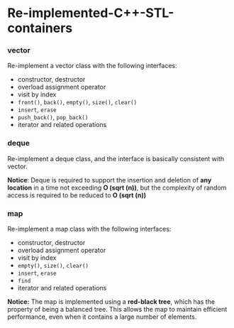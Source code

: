 # Re-implemented-C++-STL-containers

### vector

Re-implement a vector class with the following interfaces:

* constructor, destructor
* overload assignment operator
* visit by index
* `front()`, `back()`, `empty()`, `size()`, `clear()`
* `insert`, `erase`
* `push_back()`, `pop_back()`
* iterator and related operations

### deque

Re-implement a deque class, and the interface is basically consistent with vector.

**Notice**: Deque is required to support the insertion and deletion of **any location** in a time not exceeding **O (sqrt (n))**, but the complexity of random access is required to be reduced to **O (sqrt (n))**

### map

Re-implement a map class with the following interfaces:

* constructor, destructor
* overload assignment operator
* visit by index
* `empty()`, `size()`, `clear()`
* `insert`, `erase`
* `find`
* iterator and related operations

**Notice:** The map is implemented using a **red-black tree**, which has the property of being a balanced tree. This allows the map to maintain efficient performance, even when it contains a large number of elements.
